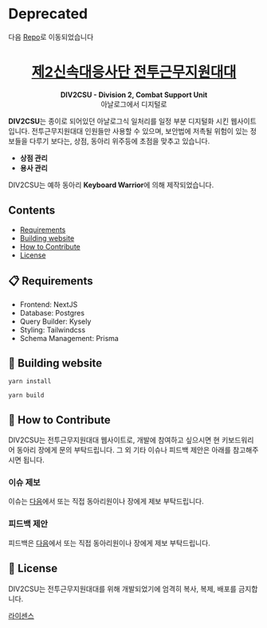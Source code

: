 <h1>
  Deprecated
</h1>
<p>다음 <a href="https://github.com/div2csu/DIV2CSU">Repo</a>로 이동되었습니다</p>

<h1 align="center">
  <a href="https://div2csu.vercel.app/">
    제2신속대응사단 전투근무지원대대
  </a>
</h1>

<p align="center">
  <strong>DIV2CSU - Division 2, Combat Support Unit</strong><br>
  아날로그에서 디지털로
</p>

**DIV2CSU**는 종이로 되어있던 아날로그식 일처리를 일정 부분 디지털화 시킨 웹사이트입니다. 전투근무지원대대 인원들만 사용할 수 있으며, 보안법에 저촉될 위험이 있는 정보들을 다루기 보다는,
상점, 동아리 위주등에 초점을 맞추고 있습니다.

- **상점 관리**
- **용사 관리**

DIV2CSU는 예하 동아리 **Keyboard Warrior**에 의해 제작되었습니다.

## Contents

- [Requirements](#-requirements)
- [Building website](#-building-your-website)
- [How to Contribute](#-how-to-contribute)
- [License](#-license)

## 📋 Requirements

- Frontend: NextJS
- Database: Postgres
- Query Builder: Kysely
- Styling: Tailwindcss
- Schema Management: Prisma

## 🎉 Building website

```
yarn install
```

```
yarn build
```

## 👏 How to Contribute

DIV2CSU는 전투근무지원대대 웹사이트로, 개발에 참여하고 싶으시면 현 키보드워리어 동아리 장에게 문의 부탁드립니다. 그 외 기타 이슈나 피드백 제안은 아래를 참고해주시면 됩니다.

### 이슈 제보

이슈는 [다음](https://github.com/jaycho1214/DIV2CSU/issues)에서 또는 직접 동아리원이나 장에게 제보 부탁드립니다.

### 피드백 제안

피드백은 [다음](https://github.com/jaycho1214/DIV2CSU/issues)에서 또는 직접 동아리원이나 장에게 제보 부탁드립니다.

## 📄 License

DIV2CSU는 전투근무지원대대를 위해 개발되었기에 엄격히 복사, 복제, 배포를 금지합니다.

[라이센스][l]

[l]: https://github.com/jaycho1214/DIV2CSU/blob/main/LICENSE
